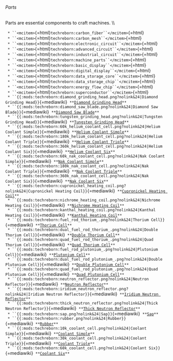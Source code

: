 ###### Parts

Parts are essential components to craft machines. \\\\

` * ``<mcitem>`{=html}`techreborn:carbon_fiber``</mcitem>`{=html}\
` * ``<mcitem>`{=html}`techreborn:carbon_mesh``</mcitem>`{=html}\
` * ``<mcitem>`{=html}`techreborn:electronic_circuit``</mcitem>`{=html}\
` * ``<mcitem>`{=html}`techreborn:advanced_circuit``</mcitem>`{=html}\
` * ``<mcitem>`{=html}`techreborn:industrial_circuit``</mcitem>`{=html}\
` * ``<mcitem>`{=html}`techreborn:machine_parts``</mcitem>`{=html}\
` * ``<mcitem>`{=html}`techreborn:basic_display``</mcitem>`{=html}\
` * ``<mcitem>`{=html}`techreborn:digital_display``</mcitem>`{=html}\
` * ``<mcitem>`{=html}`techreborn:data_storage_core``</mcitem>`{=html}\
` * ``<mcitem>`{=html}`techreborn:data_storage_chip``</mcitem>`{=html}\
` * ``<mcitem>`{=html}`techreborn:energy_flow_chip``</mcitem>`{=html}\
` * ``<mcitem>`{=html}`techreborn:superconductor``</mcitem>`{=html}\
` * ``{{:mods:techreborn:diamond_grinding_head.png?nolink&24|Diamond Grinding Head}}`{=mediawiki}` **`[`Diamond Grinding Head`](items:part:diamond_grinding_head "wikilink")`**`\
` * ``{{:mods:techreborn:diamond_saw_blade.png?nolink&24|Diamond Saw Blade}}`{=mediawiki}` **`[`Diamond Saw Blade`](items:part:diamond_saw_blade "wikilink")`**`\
` * ``{{:mods:techreborn:tungsten_grinding_head.png?nolink&24|Tungsten Grinding Head}}`{=mediawiki}` **`[`Tungsten Grinding Head`](items:part:tungsten_grinding_head "wikilink")`**`\
` * ``{{:mods:techreborn:60k_helium_coolant_cell.png?nolink&24|Helium Coolant Simple}}`{=mediawiki}` **`[`Helium Coolant Simple`](items:part:helium_coolant_simple "wikilink")`**`\
` * ``{{:mods:techreborn:180k_helium_coolant_cell.png?nolink&24|Helium Coolant Triple}}`{=mediawiki}` **`[`Helium Coolant Triple`](items:part:helium_coolant_triple "wikilink")`**`\
` * ``{{:mods:techreborn:360k_helium_coolant_cell.png?nolink&24|Helium Coolant Six}}`{=mediawiki}` **`[`Helium Coolant Six`](items:part:helium_coolant_six "wikilink")`**`\
` * ``{{:mods:techreborn:60k_nak_coolant_cell.png?nolink&24|Nak Coolant Simple}}`{=mediawiki}` **`[`Nak Coolant Simple`](items:part:nak_coolant_simple "wikilink")`**`\
` * ``{{:mods:techreborn:180k_nak_coolant_cell.png?nolink&24|Nak Coolant Triple}}`{=mediawiki}` **`[`Nak Coolant Triple`](items:part:nak_coolant_triple "wikilink")`**`\
` * ``{{:mods:techreborn:360k_nak_coolant_cell.png?nolink&24|Nak Coolant Six}}`{=mediawiki}` **`[`Nak Coolant Six`](items:part:nak_coolant_six "wikilink")`**`\
` * ``{{:mods:techreborn:cupronickel_heating_coil.png?nolink&24|Cupronickel Heating Coil}}`{=mediawiki}` **`[`Cupronickel Heating Coil`](items:part:cupronickel_heating_coil "wikilink")`**`\
` * ``{{:mods:techreborn:nichrome_heating_coil.png?nolink&24|Nichrome Heating Coil}}`{=mediawiki}` **`[`Nichrome Heating Coil`](items:part:nichrome_heating_coil "wikilink")`**`\
` * ``{{:mods:techreborn:kanthal_heating_coil.png?nolink&24|Kanthal Heating Coil}}`{=mediawiki}` **`[`Kanthal Heating Coil`](items:part:kanthal_heating_coil "wikilink")`**`\
` * ``{{:mods:techreborn:fuel_rod_thorium_.png?nolink&24|Thorium Cell}}`{=mediawiki}` **`[`Thorium Cell`](items:part:thorium_cell "wikilink")`**`\
` * ``{{:mods:techreborn:dual_fuel_rod_thorium_.png?nolink&24|Double Thorium Cell}}`{=mediawiki}` **`[`Double Thorium Cell`](items:part:double_thorium_cell "wikilink")`**`\
` * ``{{:mods:techreborn:quad_fuel_rod_thorium_.png?nolink&24|Quad Thorium Cell}}`{=mediawiki}` **`[`Quad Thorium Cell`](items:part:quad_thorium_cell "wikilink")`**`\
` * ``{{:mods:techreborn:fuel_rod_plutonium_.png?nolink&24|Plutonium Cell}}`{=mediawiki}` **`[`Plutonium Cell`](items:part:plutonium_cell "wikilink")`**`\
` * ``{{:mods:techreborn:dual_fuel_rod_plutonium_.png?nolink&24|Double Plutonium Cell}}`{=mediawiki}` **`[`Double Plutonium Cell`](items:part:double_plutonium_cell "wikilink")`**`\
` * ``{{:mods:techreborn:quad_fuel_rod_plutonium_.png?nolink&24|Quad Plutonium Cell}}`{=mediawiki}` **`[`Quad Plutonium Cell`](items:part:quad_plutonium_cell "wikilink")`**`\
` * ``{{:mods:techreborn:neutron_reflector.png?nolink&24|Neutron Reflector}}`{=mediawiki}` **`[`Neutron Reflector`](items:part:neutron_reflector "wikilink")`**`\
` * ``{{:mods:techreborn:iridium_neutron_reflector.png?nolink&24|Iridium Neutron Reflector}}`{=mediawiki}` **`[`Iridium Neutron Reflector`](items:part:iridium_neutron_reflector "wikilink")`**`\
` * ``{{:mods:techreborn:thick_neutron_reflector.png?nolink&24|Thick Neutron Reflector}}`{=mediawiki}` **`[`Thick Neutron Reflector`](items:part:thick_neutron_reflector "wikilink")`**`\
` * ``{{:mods:techreborn:sap.png?nolink&24|Sap}}`{=mediawiki}` **`[`Sap`](items:part:sap "wikilink")`**`\
` * ``{{:mods:techreborn:rubber.png?nolink&24|Rubber}}`{=mediawiki}` **`[`Rubber`](items:part:rubber "wikilink")`**`\
` * ``{{:mods:techreborn:10k_coolant_cell.png?nolink&24|Coolant Simple}}`{=mediawiki}` **`[`Coolant Simple`](items:part:coolant_simple "wikilink")`**`\
` * ``{{:mods:techreborn:30k_coolant_cell.png?nolink&24|Coolant Triple}}`{=mediawiki}` **`[`Coolant Triple`](items:part:coolant_triple "wikilink")`**`\
` * ``{{:mods:techreborn:60k_coolant_cell.png?nolink&24|Coolant Six}}`{=mediawiki}` **`[`Coolant Six`](items:part:coolant_six "wikilink")`**`
